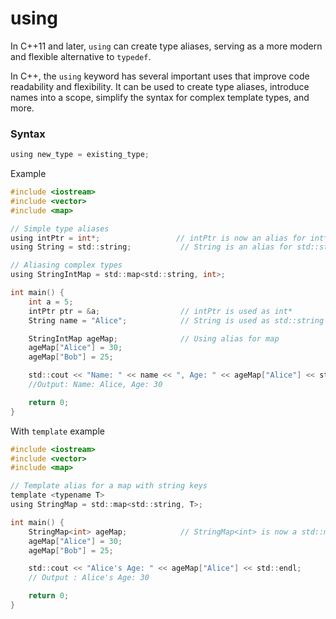 # using
In C++11 and later, `using` can create type aliases, serving as a more modern and flexible alternative to `typedef`.

In C++, the `using` keyword has several important uses that improve code readability and flexibility. It can be used to create type aliases, introduce names into a scope, simplify the syntax for complex template types, and more.

### Syntax
```c
using new_type = existing_type;
```

Example
```c
#include <iostream>
#include <vector>
#include <map>

// Simple type aliases
using intPtr = int*;                 // intPtr is now an alias for int*
using String = std::string;           // String is an alias for std::string

// Aliasing complex types
using StringIntMap = std::map<std::string, int>;

int main() {
    int a = 5;
    intPtr ptr = &a;                  // intPtr is used as int*
    String name = "Alice";            // String is used as std::string

    StringIntMap ageMap;              // Using alias for map
    ageMap["Alice"] = 30;
    ageMap["Bob"] = 25;

    std::cout << "Name: " << name << ", Age: " << ageMap["Alice"] << std::endl;
    //Output: Name: Alice, Age: 30

    return 0;
}
```

With `template` example
```c
#include <iostream>
#include <vector>
#include <map>

// Template alias for a map with string keys
template <typename T>
using StringMap = std::map<std::string, T>;

int main() {
    StringMap<int> ageMap;            // StringMap<int> is now a std::map<std::string, int>
    ageMap["Alice"] = 30;
    ageMap["Bob"] = 25;

    std::cout << "Alice's Age: " << ageMap["Alice"] << std::endl;
    // Output : Alice's Age: 30

    return 0;
}
```
